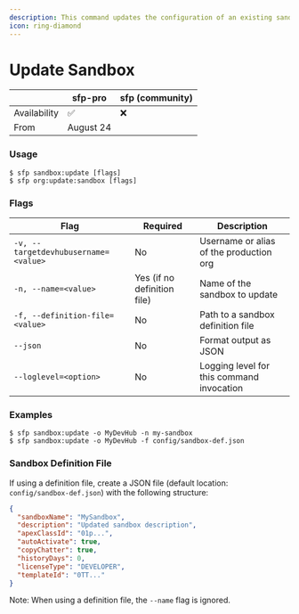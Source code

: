 ```yaml
---
description: This command updates the configuration of an existing sandbox or refreshes it.
icon: ring-diamond
---
```


# Update Sandbox

|              | sfp-pro   | sfp (community) |
| ------------ | --------- | --------------- |
| Availability | ✅         | ❌               |
| From         | August 24 |                 |

### Usage

```sh-session
$ sfp sandbox:update [flags]
$ sfp org:update:sandbox [flags]
```

### Flags

| Flag                                 | Required                    | Description                               |
| ------------------------------------ | --------------------------- | ----------------------------------------- |
| `-v, --targetdevhubusername=<value>` | No                          | Username or alias of the production org   |
| `-n, --name=<value>`                 | Yes (if no definition file) | Name of the sandbox to update             |
| `-f, --definition-file=<value>`      | No                          | Path to a sandbox definition file         |
| `--json`                             | No                          | Format output as JSON                     |
| `--loglevel=<option>`                | No                          | Logging level for this command invocation |

### Examples

```sh-session
$ sfp sandbox:update -o MyDevHub -n my-sandbox
$ sfp sandbox:update -o MyDevHub -f config/sandbox-def.json
```

### Sandbox Definition File

If using a definition file, create a JSON file (default location: `config/sandbox-def.json`) with the following structure:

```json
{
  "sandboxName": "MySandbox",
  "description": "Updated sandbox description",
  "apexClassId": "01p...",
  "autoActivate": true,
  "copyChatter": true,
  "historyDays": 0,
  "licenseType": "DEVELOPER",
  "templateId": "0TT..."
}
```

Note: When using a definition file, the `--name` flag is ignored.
